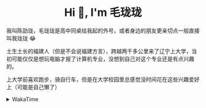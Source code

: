 <h1 align="center">Hi 👋, I'm 毛珑珑</h1>

我叫陈劭珑，毛珑珑是高中同桌给我起的外号，或者身边的朋友更亲切点一般直接叫我珑珑 :joy:

土生土长的福建人（但是不会说福建方言），跨越两千多公里来了辽宁上大学，当初可能仅仅是想玩电脑才报了计算机专业，没想到自己对这个专业还是有点兴趣的。

上大学前喜欢跑步，骑自行车，但是在大学校园里总感觉没时间花在这些兴趣爱好上（可能是自己懒了）

<details>
 <summary>WakaTime</summary>

<!--START_SECTION:waka-->
![Profile Views](http://img.shields.io/badge/Profile%20Views-6-blue)

**🐱 My Github Data** 

> 🏆 281 Contributions in the Year 2021
 > 
> 📦 254.8 kB Used in Github's Storage 
 > 
> 🚫 Not Opted to Hire
 > 
> 📜 36 Public Repositories 
 > 
> 🔑 4 Private Repositories  
 > 
**I'm a Night 🦉** 

```text
🌞 Morning    18 commits     █░░░░░░░░░░░░░░░░░░░░░░░░   6.87% 
🌆 Daytime    108 commits    ██████████░░░░░░░░░░░░░░░   41.22% 
🌃 Evening    103 commits    █████████░░░░░░░░░░░░░░░░   39.31% 
🌙 Night      33 commits     ███░░░░░░░░░░░░░░░░░░░░░░   12.6%

```
📅 **I'm Most Productive on Monday** 

```text
Monday       48 commits     ████░░░░░░░░░░░░░░░░░░░░░   18.32% 
Tuesday      40 commits     ███░░░░░░░░░░░░░░░░░░░░░░   15.27% 
Wednesday    27 commits     ██░░░░░░░░░░░░░░░░░░░░░░░   10.31% 
Thursday     41 commits     ████░░░░░░░░░░░░░░░░░░░░░   15.65% 
Friday       35 commits     ███░░░░░░░░░░░░░░░░░░░░░░   13.36% 
Saturday     39 commits     ███░░░░░░░░░░░░░░░░░░░░░░   14.89% 
Sunday       32 commits     ███░░░░░░░░░░░░░░░░░░░░░░   12.21%

```


📊 **This Week I Spent My Time On** 

```text
⌚︎ Time Zone: Asia/Shanghai

💬 Programming Languages: 
Go                       21 hrs 19 mins      ███████████████████░░░░░░   78.41% 
Protocol Buffer          2 hrs 4 mins        ██░░░░░░░░░░░░░░░░░░░░░░░   7.65% 
YAML                     1 hr 12 mins        █░░░░░░░░░░░░░░░░░░░░░░░░   4.45% 
Markdown                 1 hr 9 mins         █░░░░░░░░░░░░░░░░░░░░░░░░   4.25% 
C++                      25 mins             ░░░░░░░░░░░░░░░░░░░░░░░░░   1.57%

🔥 Editors: 
VS Code                  27 hrs 11 mins      █████████████████████████   100.0%

🐱‍💻 Projects: 
grpc-learning            5 hrs 54 mins       █████░░░░░░░░░░░░░░░░░░░░   21.71% 
kit-learning             5 hrs 30 mins       █████░░░░░░░░░░░░░░░░░░░░   20.27% 
groupcache               2 hrs 43 mins       ██░░░░░░░░░░░░░░░░░░░░░░░   9.99% 
micro-learning           2 hrs 14 mins       ██░░░░░░░░░░░░░░░░░░░░░░░   8.23% 
leetcode                 2 hrs 5 mins        ██░░░░░░░░░░░░░░░░░░░░░░░   7.71%

💻 Operating System: 
Linux                    23 hrs 25 mins      █████████████████████░░░░   86.12% 
Windows                  3 hrs 46 mins       ███░░░░░░░░░░░░░░░░░░░░░░   13.88%

```

**I Mostly Code in Go** 

```text
Go                       14 repos            ███████████░░░░░░░░░░░░░░   43.75% 
Java                     9 repos             ███████░░░░░░░░░░░░░░░░░░   28.12% 
Python                   2 repos             █░░░░░░░░░░░░░░░░░░░░░░░░   6.25% 
Vue                      2 repos             █░░░░░░░░░░░░░░░░░░░░░░░░   6.25% 
HTML                     2 repos             █░░░░░░░░░░░░░░░░░░░░░░░░   6.25%

```


**Timeline**

![Chart not found](https://raw.githubusercontent.com/MaoLongLong/MaoLongLong/main/charts/bar_graph.png) 


 Last Updated on 06/07/2021
<!--END_SECTION:waka-->

</details>
